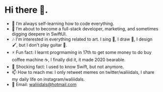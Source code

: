 # Hi there 👋.

* 🔭 I’m always self-learning how to code everything.  
* 🌱 I’m about to become a full-stack developer, marketing, and sometimes digging deepere in SwiftUI.  
* 🎶 I'm interested in everything related to art. I sing 🎤, I draw 🎨, I design 🖌, but I don't play guitar 🎸.  
* ⚡ Fun fact: I learnt progrmaming in 17th to get some money to do buy coffee machine ☕️, I finally did it, it made 2020 bearable.  
* 🙊 Shocking fact: I used to know Swift, but not anymore. 
* 📫 How to reach me: I only retweet memes on twitter/waliiidals, I share my daily life on instagram/waliiidals.  
* 📧 Email: waliiidals@hotmail.com
